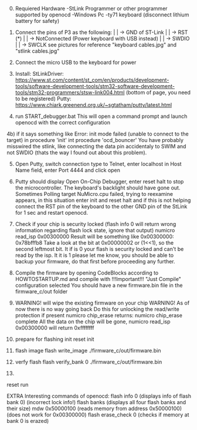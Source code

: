 0) Requiered Hardware
-StLink Programmer or other programmer supported by openocd
-Windows Pc
-ty71 keyboard (disconnect lithium battery for safety)

1) Connect the pins of P3 as the following:
    | | -> GND of ST-Link
    | | -> RST (*)
    | | -> NotConnected (Power keyboard with USB instead)
    | | -> SWDIO
    | | -> SWCLK
  see pictures for reference "keyboard cables.jpg" and "stlink cables.jpg"
    
    
2) Connect the micro USB to the keyboard for power

3) Install:
    StLinkDriver: https://www.st.com/content/st_com/en/products/development-tools/software-development-tools/stm32-software-development-tools/stm32-programmers/stsw-link004.html (bottom of page, you need to be registered)
    Putty: https://www.chiark.greenend.org.uk/~sgtatham/putty/latest.html

4) run START_debugger.bat
    This will open a command prompt and launch openocd with the correct configuration
    
4b) if it says something like
        Error: init mode failed (unable to connect to the target)
        in procedure 'init'
        int procedure 'ocd_bouncer'
    You have probably misswired the stlink, like connecting the data pin accidentaly to SWIM and not SWDIO (thats the way I found out about this problem).

5) Open Putty, switch connection type to Telnet, enter localhost in Host Name field, enter Port 4444 and click open

6) Putty should display Open On-Chip Debugger, enter 
  reset halt
    to stop the microcontroller.
    The keyboard's backlight should have gone out. Sometimes Polling target NuMicro.cpu failed, trying to reexamine appears, in this situation enter init and reset halt and if this is not helping connect the RST pin of the keyboard to the other GND pin of the StLink for 1 sec and restart openocd.

7) Check if your chip is security locked (flash info 0 will return wrong information regarding flash lock state, ignore that output)
  numicro read_isp 0x00300000
    Result will be something like 0x00300000: 0x78bfffb8
    Take a look at the bit at 0x00000002 or (1<<1), so the second leftmost bit. It if is 0 your flash is security locked and can't be read by the isp.
    It it is 1 please let me know, you should be able to backup your firmware, do that first before proceeding any further.

8) Compile the firmware by opening CodeBlocks according to HOWTOSTARTUP.md and compile with !!!Important!!! "Just Compile" configuration selected
		You should have a new firmware.bin file in the firmware_c/out folder
		
9) WARNING! will wipe the existing firmware on your chip WARNING! As of now there is no way going back
		Do this for unlocking the read/write protection if present
  numicro chip_erase
    returns: numicro chip_erase complete
    All the data on the chip will be gone,  numicro read_isp 0x00300000 will return 0xffffffff
		
10) prepare for flashing
  init
  reset init
     
11) flash image
  flash write_image ./firmware_c/out/firmware.bin

12) verfy flash
  flash verify_bank 0 ./firmware_c/out/firmware.bin
  
13)
  reset run


	
	
EXTRA
	Interesting commands of openocd:
    flash info 0 (displays info of flash bank 0) (incorrect lock info!)
    flash banks (displays all four flash banks and their size)
    mdw 0x50000100 (reads memory from address 0x50000100) (does not work for 0x00300000)
    flash erase_check 0 (checks if memory at bank 0 is erazed)
